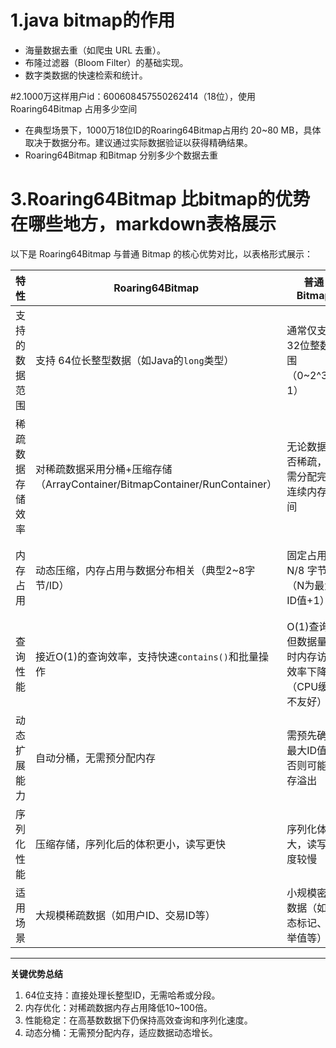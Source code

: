 # 1.java bitmap的作用
- 海量数据去重（如爬虫 URL 去重）。
- 布隆过滤器（Bloom Filter）的基础实现。
- 数字类数据的快速检索和统计。

#2.1000万这样用户id：600608457550262414（18位），使用Roaring64Bitmap 占用多少空间
- 在典型场景下，1000万18位ID的Roaring64Bitmap占用约 ​​20~80 MB​​，具体取决于数据分布。建议通过实际数据验证以获得精确结果。
- Roaring64Bitmap 和Bitmap 分别多少个数据去重

# 3.Roaring64Bitmap 比bitmap的优势在哪些地方，markdown表格展示
以下是 Roaring64Bitmap 与普通 Bitmap 的核心优势对比，以表格形式展示：

| 特性               | Roaring64Bitmap                                      | 普通Bitmap                                           | 说明                                                                 |
|------------------------|---------------------------------------------------------|---------------------------------------------------------|-------------------------------------------------------------------------|
| 支持的数据范围      | 支持 64位长整型数据（如Java的`long`类型）             | 通常仅支持 32位整数范围（0~2^32-1）                  | 普通Bitmap无法直接存储18位用户ID（如`600608457550262414`），而Roaring64Bitmap支持。 |
| 稀疏数据存储效率    | 对稀疏数据采用分桶+压缩存储（ArrayContainer/BitmapContainer/RunContainer） | 无论数据是否稀疏，均需分配完整连续内存空间               | 若数据稀疏（如ID分布跨度大），普通Bitmap浪费内存，Roaring64Bitmap按需分配。         |
| 内存占用           | 动态压缩，内存占用与数据分布相关（典型2~8字节/ID）     | 固定占用 N/8 字节（N为最大ID值+1）                  | 例如：存储最大ID=1亿的普通Bitmap需约12MB，而稀疏数据下Roaring64Bitmap可能仅需1~2MB。 |
| 查询性能           | 接近O(1)的查询效率，支持快速`contains()`和批量操作         | O(1)查询，但数据量大时内存访问效率下降（CPU缓存不友好）   | Roaring64Bitmap通过分桶减少内存碎片，提升缓存局部性。                             |
| 动态扩展能力        | 自动分桶，无需预分配内存                                   | 需预先确定最大ID值，否则可能内存溢出                     | 普通Bitmap无法处理超预期范围的ID，而Roaring64Bitmap动态扩展。                     |
| 序列化性能          | 压缩存储，序列化后的体积更小，读写更快                     | 序列化体积大，读写速度较慢                               | Roaring64Bitmap的压缩结构在持久化时优势明显。                                   |
| 适用场景           | 大规模稀疏数据（如用户ID、交易ID等）                   | 小规模密集数据（如状态标记、枚举值等）               | Roaring64Bitmap专为海量非连续数据设计，普通Bitmap适合紧凑范围内的密集数据。         |

---

**关键优势总结**
1. 64位支持：直接处理长整型ID，无需哈希或分段。
2. 内存优化：对稀疏数据内存占用降低10~100倍。
3. 性能稳定：在高基数数据下仍保持高效查询和序列化速度。
4. 动态分桶：无需预分配内存，适应数据动态增长。





